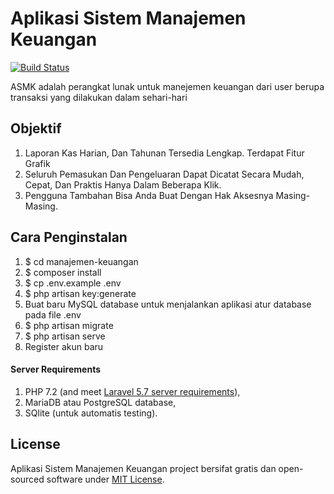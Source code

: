 # Aplikasi Sistem Manajemen Keuangan

[![Build Status](https://travis-ci.org/bannipebriansyah/manajemen-keuangan.svg?branch=master)](https://travis-ci.org/bannipebriansyah/manajemen-keuangan)

ASMK adalah perangkat lunak untuk manejemen keuangan dari user berupa transaksi yang dilakukan dalam sehari-hari

## Objektif
1. Laporan Kas Harian, Dan Tahunan Tersedia Lengkap. Terdapat Fitur Grafik
2. Seluruh Pemasukan Dan Pengeluaran Dapat Dicatat Secara Mudah, Cepat, Dan Praktis Hanya Dalam Beberapa Klik.
3. Pengguna Tambahan Bisa Anda Buat Dengan Hak Aksesnya Masing-Masing.

## Cara Penginstalan
1. $ cd manajemen-keuangan
2. $ composer install
3. $ cp .env.example .env
4. $ php artisan key:generate
5. Buat baru MySQL database untuk menjalankan aplikasi
    atur database pada file .env
6. $ php artisan migrate
7. $ php artisan serve
8. Register akun baru

#### Server Requirements
1. PHP 7.2 (and meet [Laravel 5.7 server requirements](https://laravel.com/docs/5.7#server-requirements)),
2. MariaDB atau PostgreSQL database,
3. SQlite (untuk automatis testing).



## License

Aplikasi Sistem Manajemen Keuangan project bersifat gratis dan open-sourced software under [MIT License](LICENSE).